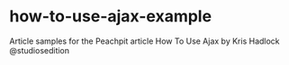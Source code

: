 how-to-use-ajax-example
=======================

Article samples for the Peachpit article How To Use Ajax by Kris Hadlock @studiosedition